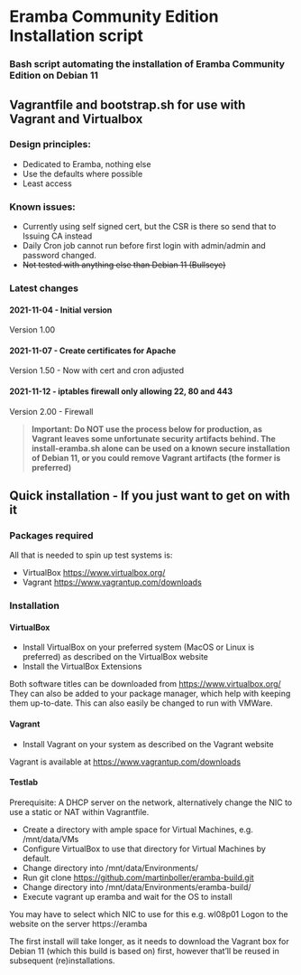 # Eramba Community Edition Installation script

### Bash script automating the installation of Eramba Community Edition on Debian 11

## Vagrantfile and bootstrap.sh for use with Vagrant and Virtualbox

### Design principles:
  - Dedicated to Eramba, nothing else
  - Use the defaults where possible
  - Least access

### Known issues:
  - Currently using self signed cert, but the CSR is there so send that to Issuing CA instead
  - Daily Cron job cannot run before first login with admin/admin and password changed.
  - ~~Not tested with anything else than Debian 11 (Bullseye)~~

### Latest changes 
#### 2021-11-04 - Initial version
  Version 1.00
#### 2021-11-07 - Create certificates for Apache
  Version 1.50 - Now with cert and cron adjusted 
#### 2021-11-12 - iptables firewall only allowing 22, 80 and 443
  Version 2.00 - Firewall

>**Important: Do NOT use the process below for production, as Vagrant leaves some unfortunate security artifacts behind. The install-eramba.sh alone can be used on a known secure installation of Debian 11, or you could remove Vagrant artifacts (the former is preferred)**

## Quick installation - If you just want to get on with it
### Packages required
All that is needed to spin up test systems is:
 - VirtualBox https://www.virtualbox.org/
 - Vagrant https://www.vagrantup.com/downloads
 
### Installation
#### VirtualBox
 - Install VirtualBox on your preferred system (MacOS or Linux is preferred) as described on the VirtualBox website
 - Install the VirtualBox Extensions

Both software titles can be downloaded from https://www.virtualbox.org/
They can also be added to your package manager, which help with keeping them up-to-date. This can also easily be changed to run with VMWare.
 
#### Vagrant
 - Install Vagrant on your system as described on the Vagrant website

Vagrant is available at https://www.vagrantup.com/downloads
 
#### Testlab
Prerequisite: A DHCP server on the network, alternatively change the NIC to use a static or NAT within Vagrantfile.
 - Create a directory with ample space for Virtual Machines, e.g. /mnt/data/VMs
 - Configure VirtualBox to use that directory for Virtual Machines by default.
 - Change directory into /mnt/data/Environments/
 - Run git clone https://github.com/martinboller/eramba-build.git
 - Change directory into /mnt/data/Environments/eramba-build/
 - Execute vagrant up eramba and wait for the OS to install

You may have to select which NIC to use for this e.g. wl08p01
Logon to the website on the server https://eramba
 
The first install will take longer, as it needs to download the Vagrant box for Debian 11 (which this build is based on) first, however that’ll be reused in subsequent (re)installations.